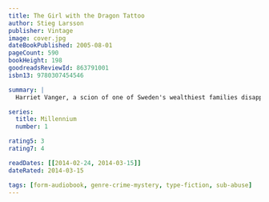 ```yaml
---
title: The Girl with the Dragon Tattoo
author: Stieg Larsson
publisher: Vintage
image: cover.jpg
dateBookPublished: 2005-08-01
pageCount: 590
bookHeight: 198
goodreadsReviewId: 863791001
isbn13: 9780307454546

summary: |
  Harriet Vanger, a scion of one of Sweden's wealthiest families disappeared over forty years ago. All these years later, her aged uncle continues to seek the truth. He hires Mikael Blomkvist, a crusading journalist recently trapped by a libel conviction, to investigate. He is aided by the pierced and tattooed punk prodigy Lisbeth Salander. Together they tap into a vein of iniquity and corruption.

series:
  title: Millennium
  number: 1

rating5: 3
rating7: 4

readDates: [[2014-02-24, 2014-03-15]]
dateRated: 2014-03-15

tags: [form-audiobook, genre-crime-mystery, type-fiction, sub-abuse]
---
```

